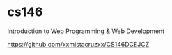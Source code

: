 # cs146
Introduction to Web Programming & Web Development

https://github.com/xxmistacruzxx/CS146DCEJCZ
